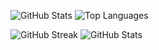 ![GitHub Stats](https://github-readme-stats.vercel.app/api?username=swapnilithub&show_icons=true&theme=radical)
![Top Languages](https://github-readme-stats.vercel.app/api/top-langs/?username=swapnilithub&layout=compact&theme=radical)

![GitHub Streak](https://streak-stats.demolab.com/?user=swapnilithub&theme=radical)
![GitHub Stats](https://github-readme-stats.vercel.app/api?username=swapnilithub&include_all_commits=true&count_private=true&show_icons=true&theme=radical)


